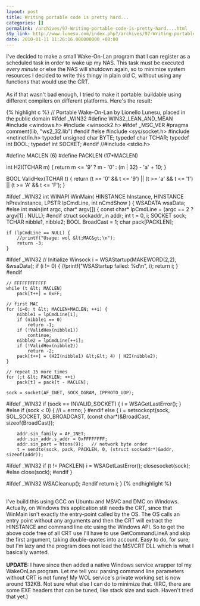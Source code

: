 ```yaml
---
layout: post
title: Writing portable code is pretty hard...
categories: []
permalink: /archives/97-Writing-portable-code-is-pretty-hard....html
s9y_link: http://www.lunesu.com/index.php?/archives/97-Writing-portable-code-is-pretty-hard....html
date: 2010-01-11 11:26:16.000000000 +08:00
---
```

I've decided to make a small Wake-On-Lan program that I can register as a scheduled task in order to wake up my NAS. This task must be executed <em>every minute</em> or else the NAS will shutdown again, so to minimize system resources I decided to write this thingy in plain old C, without using any functions that would use the CRT. <br />
<br />
As if that wasn't bad enough, I tried to make it portable: buildable using different compilers on different platforms. Here's the result:

{% highlight c %}
// Portable Wake-On-Lan by Lionello Lunesu, placed in the public domain
#ifdef _WIN32
#define WIN32_LEAN_AND_MEAN
#include &lt;windows.h&gt;
#include &lt;winsock2.h&gt;
#ifdef _MSC_VER
#pragma comment(lib, "ws2_32.lib")
#endif
#else
#include &lt;sys/socket.h&gt;
#include &lt;netinet/in.h&gt;
typedef unsigned char BYTE;
typedef char TCHAR;
typedef int BOOL;
typedef int SOCKET;
#endif
//#include &lt;stdio.h&gt;

#define MACLEN (6)
#define PACKLEN (17*MACLEN)

int H2I(TCHAR m) {
	return m &lt;= '9' ? m - '0' : (m | 32) - 'a' + 10;
}

BOOL ValidHex(TCHAR t) {
	return (t &gt;= '0' &&amp; t &lt;= '9') || (t &gt;= 'a' &&amp; t &lt;= 'f') || (t &gt;= 'A' &&amp; t &lt;= 'F');
}

#ifdef _WIN32
int WINAPI WinMain(
    HINSTANCE hInstance,
    HINSTANCE hPrevInstance,
    LPSTR lpCmdLine,
    int nCmdShow
)
{
	WSADATA wsaData;
#else
int main(int argc, char* argv[])
{
	const char* lpCmdLine = (argc == 2 ? argv[1] : NULL);
#endif
	struct sockaddr_in addr;
	int t = 0, i;
	SOCKET sock;
	TCHAR nibble1, nibble2;
	BOOL BroadCast = 1;
	char pack[PACKLEN];

	if (lpCmdLine == NULL) {
		//printf("Usage: wol &lt;MAC&gt;\n");
		return -3;
	}

#ifdef _WIN32
	// Initialize Winsock
	i = WSAStartup(MAKEWORD(2,2), &wsaData);
	if (i != 0) {
		//printf("WSAStartup failed: %d\n", i);
		return i;
	}
#endif

	// FFFFFFFFFFFF
	while (t &lt; MACLEN)
		pack[t++] = 0xFF;

	// first MAC
	for (i=0; t &lt; MACLEN+MACLEN; ++i) {
		nibble1 = lpCmdLine[i];
		if (nibble1 == 0)
			return -1;
		if (!ValidHex(nibble1))
			continue;
		nibble2 = lpCmdLine[++i];
		if (!ValidHex(nibble2))
			return -2;
		pack[t++] = (H2I(nibble1) &lt;&lt; 4) | H2I(nibble2);
	}

	// repeat 15 more times
	for (;t &lt; PACKLEN; ++t)
		pack[t] = pack[t - MACLEN];

	sock = socket(AF_INET, SOCK_DGRAM, IPPROTO_UDP);
#ifdef _WIN32
	if (sock == INVALID_SOCKET) {
		i = WSAGetLastError();
	}
#else
	if (sock &lt; 0) {
		//i = errno;
	}
#endif
	else {
		i = setsockopt(sock, SOL_SOCKET, SO_BROADCAST, (const char*)&BroadCast, sizeof(BroadCast));

		addr.sin_family = AF_INET;
		addr.sin_addr.s_addr = 0xFFFFFFFF;
		addr.sin_port = htons(9);	// network byte order
		t = sendto(sock, pack, PACKLEN, 0, (struct sockaddr*)&addr, sizeof(addr));
#ifdef _WIN32
		if (t != PACKLEN)
			i = WSAGetLastError();
		closesocket(sock);
#else
		close(sock);
#endif
	}

#ifdef _WIN32
	WSACleanup();
#endif
	return i;
}
{% endhighlight %}

<br />
I've build this using GCC on Ubuntu and MSVC and DMC on Windows. Actually, on Windows this application still needs the CRT, since that WinMain isn't exactly the entry-point called by the OS. The OS calls an entry point without any arguments and then the CRT will extract the HINSTANCE and command line etc using the Windows API. So to get the above code free of all CRT use I'll have to use GetCommandLineA and skip the first argument, taking double-quotes into account. Easy to do, for sure, but I'm lazy and the program does not load the MSVCRT DLL which is what I basically wanted.<br />
<br />
<strong>UPDATE:</strong> I have since then added a native Windows service wrapper tol my WakeOnLan program. Let me tell you: parsing command line parameters without CRT is not funny! My WOL service's private working set is now around 132KB. Not sure what else I can do to minimize that. (IIRC, there are some EXE headers that can be tuned, like stack size and such. Haven't tried that yet.)
